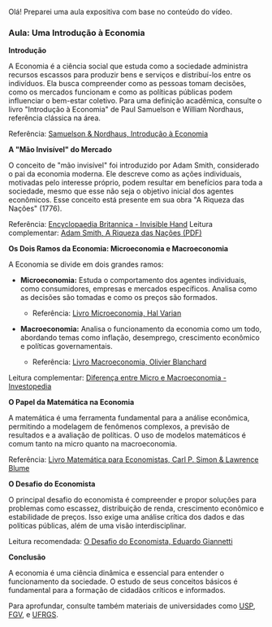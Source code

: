 Olá! Preparei uma aula expositiva com base no conteúdo do vídeo.

### **Aula: Uma Introdução à Economia**

**Introdução**

A Economia é a ciência social que estuda como a sociedade administra recursos escassos para produzir bens e serviços e distribuí-los entre os indivíduos. Ela busca compreender como as pessoas tomam decisões, como os mercados funcionam e como as políticas públicas podem influenciar o bem-estar coletivo. Para uma definição acadêmica, consulte o livro "Introdução à Economia" de Paul Samuelson e William Nordhaus, referência clássica na área.

Referência: [Samuelson & Nordhaus, Introdução à Economia](https://www.amazon.com.br/Introdu%C3%A7%C3%A3o-Economia-Paul-Samuelson/dp/8535237016)

**A "Mão Invisível" do Mercado**

O conceito de "mão invisível" foi introduzido por Adam Smith, considerado o pai da economia moderna. Ele descreve como as ações individuais, motivadas pelo interesse próprio, podem resultar em benefícios para toda a sociedade, mesmo que esse não seja o objetivo inicial dos agentes econômicos. Esse conceito está presente em sua obra "A Riqueza das Nações" (1776).

Referência: [Encyclopaedia Britannica - Invisible Hand](https://www.britannica.com/topic/invisible-hand)
Leitura complementar: [Adam Smith, A Riqueza das Nações (PDF)](https://www.dominiopublico.gov.br/download/texto/mi000073.pdf)

**Os Dois Ramos da Economia: Microeconomia e Macroeconomia**

A Economia se divide em dois grandes ramos:

* **Microeconomia:** Estuda o comportamento dos agentes individuais, como consumidores, empresas e mercados específicos. Analisa como as decisões são tomadas e como os preços são formados.
  - Referência: [Livro Microeconomia, Hal Varian](https://www.amazon.com.br/Microeconomia-Hal-R-Varian/dp/8535236990)

* **Macroeconomia:** Analisa o funcionamento da economia como um todo, abordando temas como inflação, desemprego, crescimento econômico e políticas governamentais.
  - Referência: [Livro Macroeconomia, Olivier Blanchard](https://www.amazon.com.br/Macroeconomia-Olivier-Blanchard/dp/8582715205)

Leitura complementar: [Diferença entre Micro e Macroeconomia - Investopedia](https://www.investopedia.com/ask/answers/110.asp)

**O Papel da Matemática na Economia**

A matemática é uma ferramenta fundamental para a análise econômica, permitindo a modelagem de fenômenos complexos, a previsão de resultados e a avaliação de políticas. O uso de modelos matemáticos é comum tanto na micro quanto na macroeconomia.

Referência: [Livro Matemática para Economistas, Carl P. Simon & Lawrence Blume](https://www.amazon.com.br/Matem%C3%A1tica-para-Economistas-Carl-Simon/dp/8521614432)

**O Desafio do Economista**

O principal desafio do economista é compreender e propor soluções para problemas como escassez, distribuição de renda, crescimento econômico e estabilidade de preços. Isso exige uma análise crítica dos dados e das políticas públicas, além de uma visão interdisciplinar.

Leitura recomendada: [O Desafio do Economista, Eduardo Giannetti](https://www.amazon.com.br/Desafio-do-Economista-Eduardo-Giannetti/dp/8535910932)

**Conclusão**

A economia é uma ciência dinâmica e essencial para entender o funcionamento da sociedade. O estudo de seus conceitos básicos é fundamental para a formação de cidadãos críticos e informados.

Para aprofundar, consulte também materiais de universidades como [USP](https://www.fea.usp.br/economia), [FGV](https://epge.fgv.br/), e [UFRGS](https://www.ufrgs.br/ppge/).

